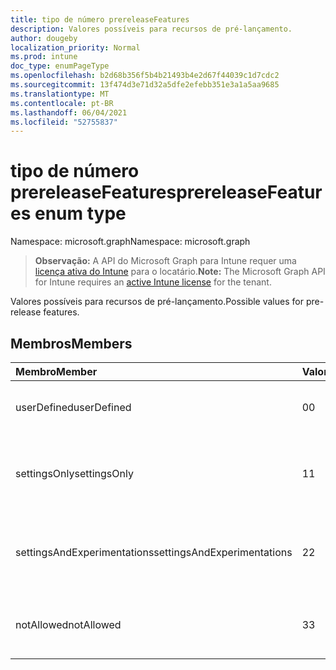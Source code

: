 ```yaml
---
title: tipo de número prereleaseFeatures
description: Valores possíveis para recursos de pré-lançamento.
author: dougeby
localization_priority: Normal
ms.prod: intune
doc_type: enumPageType
ms.openlocfilehash: b2d68b356f5b4b21493b4e2d67f44039c1d7cdc2
ms.sourcegitcommit: 13f474d3e71d32a5dfe2efebb351e3a1a5aa9685
ms.translationtype: MT
ms.contentlocale: pt-BR
ms.lasthandoff: 06/04/2021
ms.locfileid: "52755837"
---
```

# <a name="prereleasefeatures-enum-type"></a><span data-ttu-id="773ef-103">tipo de número prereleaseFeatures</span><span class="sxs-lookup"><span data-stu-id="773ef-103">prereleaseFeatures enum type</span></span>

<span data-ttu-id="773ef-104">Namespace: microsoft.graph</span><span class="sxs-lookup"><span data-stu-id="773ef-104">Namespace: microsoft.graph</span></span>

> <span data-ttu-id="773ef-105">**Observação:** A API do Microsoft Graph para Intune requer uma [licença ativa do Intune](https://go.microsoft.com/fwlink/?linkid=839381) para o locatário.</span><span class="sxs-lookup"><span data-stu-id="773ef-105">**Note:** The Microsoft Graph API for Intune requires an [active Intune license](https://go.microsoft.com/fwlink/?linkid=839381) for the tenant.</span></span>

<span data-ttu-id="773ef-106">Valores possíveis para recursos de pré-lançamento.</span><span class="sxs-lookup"><span data-stu-id="773ef-106">Possible values for pre-release features.</span></span>

## <a name="members"></a><span data-ttu-id="773ef-107">Membros</span><span class="sxs-lookup"><span data-stu-id="773ef-107">Members</span></span>
|<span data-ttu-id="773ef-108">Membro</span><span class="sxs-lookup"><span data-stu-id="773ef-108">Member</span></span>|<span data-ttu-id="773ef-109">Valor</span><span class="sxs-lookup"><span data-stu-id="773ef-109">Value</span></span>|<span data-ttu-id="773ef-110">Descrição</span><span class="sxs-lookup"><span data-stu-id="773ef-110">Description</span></span>|
|:---|:---|:---|
|<span data-ttu-id="773ef-111">userDefined</span><span class="sxs-lookup"><span data-stu-id="773ef-111">userDefined</span></span>|<span data-ttu-id="773ef-112">0</span><span class="sxs-lookup"><span data-stu-id="773ef-112">0</span></span>|<span data-ttu-id="773ef-113">User Defined, default value, no intent.</span><span class="sxs-lookup"><span data-stu-id="773ef-113">User Defined, default value, no intent.</span></span>|
|<span data-ttu-id="773ef-114">settingsOnly</span><span class="sxs-lookup"><span data-stu-id="773ef-114">settingsOnly</span></span>|<span data-ttu-id="773ef-115">1</span><span class="sxs-lookup"><span data-stu-id="773ef-115">1</span></span>|<span data-ttu-id="773ef-116">Configurações somente recursos de pré-lançamento.</span><span class="sxs-lookup"><span data-stu-id="773ef-116">Settings only pre-release features.</span></span>|
|<span data-ttu-id="773ef-117">settingsAndExperimentations</span><span class="sxs-lookup"><span data-stu-id="773ef-117">settingsAndExperimentations</span></span>|<span data-ttu-id="773ef-118">2</span><span class="sxs-lookup"><span data-stu-id="773ef-118">2</span></span>|<span data-ttu-id="773ef-119">Configurações e experimentações de pré-lançamento.</span><span class="sxs-lookup"><span data-stu-id="773ef-119">Settings and experimentations pre-release features.</span></span>|
|<span data-ttu-id="773ef-120">notAllowed</span><span class="sxs-lookup"><span data-stu-id="773ef-120">notAllowed</span></span>|<span data-ttu-id="773ef-121">3</span><span class="sxs-lookup"><span data-stu-id="773ef-121">3</span></span>|<span data-ttu-id="773ef-122">Recursos de pré-lançamento não permitidos.</span><span class="sxs-lookup"><span data-stu-id="773ef-122">Pre-release features not allowed.</span></span>|




